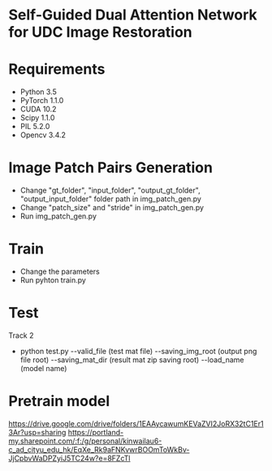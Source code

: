 # Self-Guided Dual Attention Network for UDC Image Restoration

# Requirements
* Python 3.5
* PyTorch 1.1.0
* CUDA 10.2
* Scipy 1.1.0
* PIL 5.2.0
* Opencv 3.4.2

# Image Patch Pairs Generation
* Change "gt_folder", "input_folder", "output_gt_folder", "output_input_folder" folder path in img_patch_gen.py
* Change "patch_size" and "stride" in img_patch_gen.py
* Run img_patch_gen.py

# Train
* Change the parameters
* Run pyhton train.py

# Test
Track 2
* python test.py --valid_file (test mat file) --saving_img_root (output png file root) --saving_mat_dir (result mat zip saving root) --load_name (model name)

# Pretrain model
https://drive.google.com/drive/folders/1EAAycawumKEVaZVI2JoRX32tC1Er13Ar?usp=sharing
https://portland-my.sharepoint.com/:f:/g/personal/kinwailau6-c_ad_cityu_edu_hk/EqXe_Rk9aFNKvwrBOOmToWkBv-JjCpbvWaDPZyiJ5TC24w?e=8FZcTl

